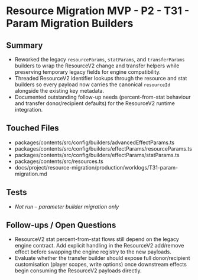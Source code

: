 # Resource Migration MVP - P2 - T31 - Param Migration Builders

## Summary

- Reworked the legacy `resourceParams`, `statParams`, and `transferParams` builders to wrap the ResourceV2 change and transfer helpers while preserving temporary legacy fields for engine compatibility.
- Threaded ResourceV2 identifier lookups through the resource and stat builders so every payload now carries the canonical `resourceId` alongside the existing key metadata.
- Documented outstanding follow-up needs (percent-from-stat behaviour and transfer donor/recipient defaults) for the ResourceV2 runtime integration.

## Touched Files

- packages/contents/src/config/builders/advancedEffectParams.ts
- packages/contents/src/config/builders/effectParams/resourceParams.ts
- packages/contents/src/config/builders/effectParams/statParams.ts
- packages/contents/src/resources.ts
- docs/project/resource-migration/production/worklogs/T31-param-migration.md

## Tests

- _Not run – parameter builder migration only_

## Follow-ups / Open Questions

- ResourceV2 stat percent-from-stat flows still depend on the legacy engine contract. Add explicit handling in the ResourceV2 add/remove effect before swapping the engine registry to the new payloads.
- Evaluate whether the transfer builder should expose full donor/recipient customisation (player scopes, write options) once downstream effects begin consuming the ResourceV2 payloads directly.
